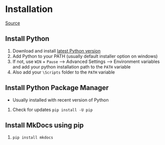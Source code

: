 # Installation

[Source](http://www.mkdocs.org/)

## Install Python

1. Download and install [latest Python version](https://www.python.org/downloads/)
2. Add Python to your PATH (usually default installer option on windows)
3. If not, use `WIN` + `Pause` --> Advanced Settings --> Environment variables and add your python installation path to the `PATH` variable
4. Also add your `\Scripts` folder to the `PATH` variable

## Install Python Package Manager

* Usually installed with recent version of Python

1. Check for updates `pip install -U pip`

## Install MkDocs using pip

1. `pip install mkdocs`